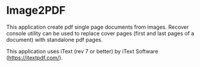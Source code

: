 # Image2PDF

This application create pdf single page documents from images.
Recover console utility can be used to replace cover pages (first and last pages of a document) with standalone pdf pages.

This application uses iText (rev 7 or better) by iText Software (https://itextpdf.com/). 
